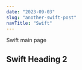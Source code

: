 ```yaml
---
date: "2023-09-03"
slug: "another-swift-post"
navTitle: "Swift"
---
```


Swift main page

## Swift Heading 2

